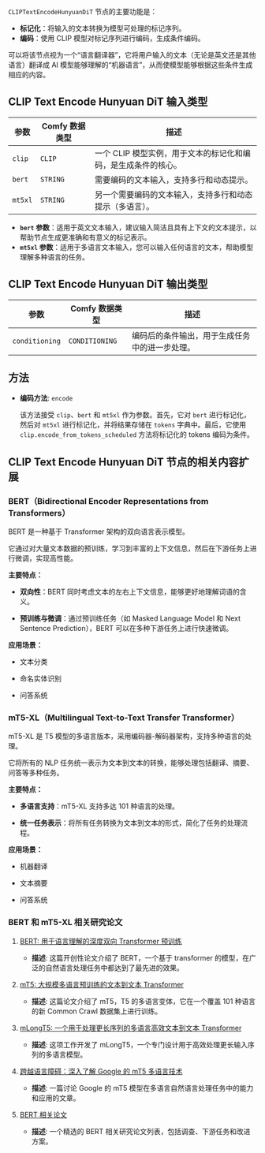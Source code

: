 
`CLIPTextEncodeHunyuanDiT` 节点的主要功能是：

- **标记化**：将输入的文本转换为模型可处理的标记序列。
- **编码**：使用 CLIP 模型对标记序列进行编码，生成条件编码。

可以将该节点视为一个“语言翻译器”，它将用户输入的文本（无论是英文还是其他语言）翻译成 AI 模型能够理解的“机器语言”，从而使模型能够根据这些条件生成相应的内容。

## CLIP Text Encode Hunyuan DiT  输入类型

| 参数      | Comfy 数据类型 | 描述                                                         |
| --------- | -------------- | ------------------------------------------------------------ |
| `clip`    | `CLIP`         | 一个 CLIP 模型实例，用于文本的标记化和编码，是生成条件的核心。 |
| `bert`    | `STRING`       | 需要编码的文本输入，支持多行和动态提示。                   |
| `mt5xl`   | `STRING`       | 另一个需要编码的文本输入，支持多行和动态提示（多语言）。              |

- **`bert` 参数**：适用于英文文本输入，建议输入简洁且具有上下文的文本提示，以帮助节点生成更准确和有意义的标记表示。
- **`mt5xl` 参数**：适用于多语言文本输入，您可以输入任何语言的文本，帮助模型理解多种语言的任务。

## CLIP Text Encode Hunyuan DiT  输出类型

| 参数         | Comfy 数据类型 | 描述                                                         |
| ------------ | -------------- | ------------------------------------------------------------ |
| `conditioning` | `CONDITIONING` | 编码后的条件输出，用于生成任务中的进一步处理。               |

## 方法

- **编码方法**: `encode`
  
  该方法接受 `clip`、`bert` 和 `mt5xl` 作为参数。首先，它对 `bert` 进行标记化，然后对 `mt5xl` 进行标记化，并将结果存储在 `tokens` 字典中。最后，它使用 `clip.encode_from_tokens_scheduled` 方法将标记化的 tokens 编码为条件。

## CLIP Text Encode Hunyuan DiT 节点的相关内容扩展

### BERT（Bidirectional Encoder Representations from Transformers）

BERT 是一种基于 Transformer 架构的双向语言表示模型。

它通过对大量文本数据的预训练，学习到丰富的上下文信息，然后在下游任务上进行微调，实现高性能。

**主要特点：**

- **双向性**：BERT 同时考虑文本的左右上下文信息，能够更好地理解词语的含义。

- **预训练与微调**：通过预训练任务（如 Masked Language Model 和 Next Sentence Prediction），BERT 可以在多种下游任务上进行快速微调。

**应用场景：**

- 文本分类

- 命名实体识别

- 问答系统

### mT5-XL（Multilingual Text-to-Text Transfer Transformer）

mT5-XL 是 T5 模型的多语言版本，采用编码器-解码器架构，支持多种语言的处理。

它将所有的 NLP 任务统一表示为文本到文本的转换，能够处理包括翻译、摘要、问答等多种任务。

**主要特点：**

- **多语言支持**：mT5-XL 支持多达 101 种语言的处理。

- **统一任务表示**：将所有任务转换为文本到文本的形式，简化了任务的处理流程。

**应用场景：**

- 机器翻译

- 文本摘要

- 问答系统

### BERT 和 mT5-XL 相关研究论文

1. [BERT: 用于语言理解的深度双向 Transformer 预训练](https://arxiv.org/pdf/1810.04805)
   - **描述**: 这篇开创性论文介绍了 BERT，一个基于 transformer 的模型，在广泛的自然语言处理任务中都达到了最先进的效果。

2. [mT5: 大规模多语言预训练的文本到文本 Transformer](https://aclanthology.org/2021.naacl-main.41.pdf)
   - **描述**: 这篇论文介绍了 mT5，T5 的多语言变体，它在一个覆盖 101 种语言的新 Common Crawl 数据集上进行训练。

3. [mLongT5: 一个用于处理更长序列的多语言高效文本到文本 Transformer](https://arxiv.org/pdf/2112.08760)
   - **描述**: 这项工作开发了 mLongT5，一个专门设计用于高效处理更长输入序列的多语言模型。

4. [跨越语言障碍：深入了解 Google 的 mT5 多语言技术](https://medium.com/@rukaiya.rk24/bridging-linguistic-barriers-inside-googles-mt5-multilingual-technology-4a85e6ca056f)
   - **描述**: 一篇讨论 Google 的 mT5 模型在多语言自然语言处理任务中的能力和应用的文章。

5. [BERT 相关论文](https://github.com/tomohideshibata/BERT-related-papers)
   - **描述**: 一个精选的 BERT 相关研究论文列表，包括调查、下游任务和改进方案。
